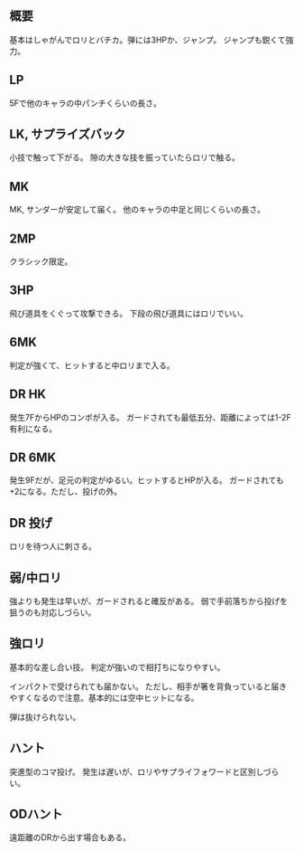 ## 概要

基本はしゃがんでロリとバチカ。弾には3HPか、ジャンプ。
ジャンプも鋭くて強力。

## LP

5Fで他のキャラの中パンチくらいの長さ。

## LK, サプライズバック

小技で触って下がる。
隙の大きな技を振っていたらロリで触る。

## MK

MK, サンダーが安定して届く。
他のキャラの中足と同じくらいの長さ。

## 2MP

クラシック限定。

## 3HP

飛び道具をくぐって攻撃できる。
下段の飛び道具にはロリでいい。

## 6MK

判定が強くて、ヒットすると中ロリまで入る。

## DR HK

発生7FからHPのコンボが入る。
ガードされても最低五分、距離によっては1-2F有利になる。

## DR 6MK

発生9Fだが、足元の判定がゆるい。ヒットするとHPが入る。
ガードされても+2になる。ただし、投げの外。

## DR 投げ

ロリを待つ人に刺さる。

## 弱/中ロリ

強よりも発生は早いが、ガードされると確反がある。
弱で手前落ちから投げを狙うのも対応しづらい。

## 強ロリ

基本的な差し合い技。
判定が強いので相打ちになりやすい。

インパクトで受けられても届かない。
ただし、相手が箸を背負っていると届きやすくなるので注意。基本的には空中ヒットになる。

弾は抜けられない。

## ハント

突進型のコマ投げ。
発生は遅いが、ロリやサプライフォワードと区別しづらい。

## ODハント

遠距離のDRから出す場合もある。
